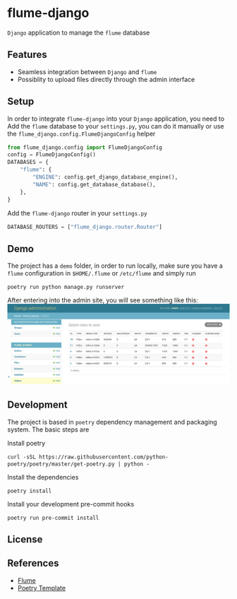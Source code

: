 # flume-django
`Django` application to manage the `flume` database

## Features
* Seamless integration between `Django` and `flume`
* Possiblity to upload files directly through the admin interface

## Setup
In order to integrate `flume-django` into your `Django` application, you need to
Add the `flume` database to your `settings.py`, you can do it manually or use the `flume_django.config.FlumeDjangoConfig` helper

```python
from flume_django.config import FlumeDjangoConfig
config = FlumeDjangoConfig()
DATABASES = {
    "flume": {
        "ENGINE": config.get_django_database_engine(),
        "NAME": config.get_database_database(),
    },
}
```

Add the `flume-django` router in your `settings.py`
```python
DATABASE_ROUTERS = ["flume_django.router.Router"]
```

## Demo
The project has a `demo` folder, in order to run locally, make sure you have a `flume` configuration in `$HOME/.flume` or `/etc/flume` and simply run

```shell
poetry run python manage.py runserver
```
After entering into the admin site, you will see something like this:
![Admin Video](demo/admin-video.png)

## Development
The project is based in `poetry` dependency management and packaging system. The basic steps are

Install poetry
```
curl -sSL https://raw.githubusercontent.com/python-poetry/poetry/master/get-poetry.py | python -
```

Install the dependencies
```
poetry install
```

Install your development pre-commit hooks
```
poetry run pre-commit install
```

## License
## References
* [Flume](https://github.com/turran/flume)
* [Poetry Template](https://github.com/yunojuno/poetry-template)
